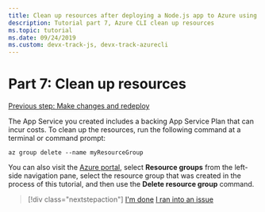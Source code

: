 ```yaml
---
title: Clean up resources after deploying a Node.js app to Azure using the Azure CLI
description: Tutorial part 7, Azure CLI clean up resources
ms.topic: tutorial
ms.date: 09/24/2019
ms.custom: devx-track-js, devx-track-azurecli
---
```


# Part 7: Clean up resources

[Previous step: Make changes and redeploy](tutorial-vscode-azure-cli-node-05.md)

The App Service you created includes a backing App Service Plan that can incur costs. To clean up the resources, run the following command at a terminal or command prompt:

```azurecli
az group delete --name myResourceGroup
```

You can also visit the [Azure portal](https://portal.azure.com), select **Resource groups** from the left-side navigation pane, select the resource group that was created in the process of this tutorial, and then use the **Delete resource group** command.

> [!div class="nextstepaction"]
> [I'm done](../../how-to/deploy-web-app.md) [I ran into an issue](https://www.research.net/r/PWZWZ52?tutorial=node-deployment&step=clean-up-resources)